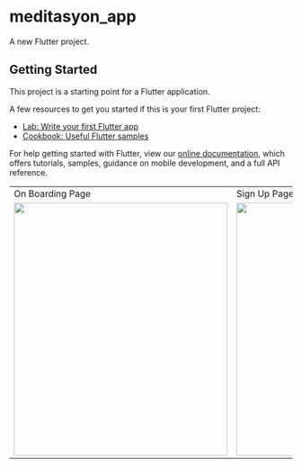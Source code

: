 # meditasyon_app

A new Flutter project.

## Getting Started

This project is a starting point for a Flutter application.

A few resources to get you started if this is your first Flutter project:

- [Lab: Write your first Flutter app](https://flutter.dev/docs/get-started/codelab)
- [Cookbook: Useful Flutter samples](https://flutter.dev/docs/cookbook)

For help getting started with Flutter, view our
[online documentation](https://flutter.dev/docs), which offers tutorials,
samples, guidance on mobile development, and a full API reference.

<table>
  <tr>
    <td>On Boarding Page</td>
     <td>Sign Up Page</td>
     <td>Log In Page</td>
     <td>Welcome Page</td>
  </tr>
  <tr>
    <td><img src="https://user-images.githubusercontent.com/48855691/152691117-b2e43b2e-0fed-4e5e-b4bc-7351ed25cb88.png" width="380" height="450"></td>
    <td><img src="https://user-images.githubusercontent.com/48855691/152690870-ae254bb1-ed38-4644-a6ca-aa1ec963d4ab.png" width="380" height="450"></td>
    <td><img src="https://user-images.githubusercontent.com/48855691/152690876-645688c6-168e-45fa-a0dc-acb780517e42.png" width="380" height="450"></td>
    <td><img src="https://user-images.githubusercontent.com/48855691/152690888-95894399-41dc-49c8-833a-c4a3a65a7e8f.png" width="380" height="450"></td>
    
  </tr>
 </table>






